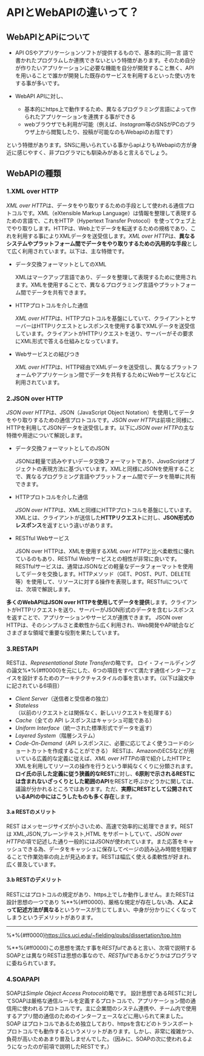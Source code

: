 # APIとWebAPIの違いって？
## WebAPIとAPiについて
- API OSやアプリケーションソフトが提供するもので、基本的に同一言 語で書かれたプログラムしか連携できないという特徴があります。そのため自分が作りたいアプリケーションに必要な機能を自分が開発すること無く、APIを用いることで誰かが開発した既存のサービスを利用するといった使い方をする事が多いです。

- WebAPI APIに対し、
  - 基本的にhttps上で動作するため、異なるプログラミング言語によって作られたアプリケーションを連携する事ができる
  - webブラウザでも利用が可能（例えば、*Instagram*等のSNSがPCのブラウザ上から閲覧したり、投稿が可能なのもWebapiのお陰です）
  
という特徴があります。SNSに用いられている事からapiよりもWebapiの方が身近に感じやすく、非プログラマにも馴染みがあると言えるでしょう。
## WebAPIの種類
### 1.XML over HTTP
*XML over HTTP*は、データをやり取りするための手段として使われる通信プロトコルです。XML（eXtensible Markup Language）は情報を整理して表現するための言語で、これをHTTP（Hypertext Transfer Protocol）を使ってウェブ上でやり取りします。HTTPは、Web上でデータを転送するための規格であり、これを利用する事によりXMLデータを送受信します。*XML over HTTP*は、**異なるシステムやプラットフォーム間でデータをやり取りするための汎用的な手段**として広く利用されています。以下は、主な特徴です。

- データ交換フォーマットとしてのXML

     XMLはマークアップ言語であり、データを整理して表現するために使用されます。XMLを使用することで、異なるプログラミング言語やプラットフォーム間でデータを共有できます。

- HTTPプロトコルを介した通信

    *XML over HTTP*は、HTTPプロトコルを基盤にしていて、クライアントとサーバーはHTTPリクエストとレスポンスを使用する事でXMLデータを送受信しています。クライアントがHTTPリクエストを送り、サーバーがその要求にXML形式で答える仕組みとなっています。
- Webサービスとの結びつき

    *XML over HTTP*は、HTTP経由でXMLデータを送受信し、異なるプラットフォームやアプリケーション間でデータを共有するためにWebサービスなどに利用されています。
### 2.JSON over HTTP
*JSON over HTTP*は、JSON（JavaScript Object Notation）を使用してデータをやり取りするための通信プロトコルです。*JSON over HTTP*は前項と同様に、HTTPを利用してJSONデータを送受信します。以下に*JSON over HTTP*の主な特徴や用途について解説します。

- データ交換フォーマットとしてのJSON

    JSONは軽量で読みやすいデータ交換フォーマットであり、*JavaScript*オブジェクトの表現方法に基づいています。XMLと同様にJSONを使用することで、異なるプログラミング言語やプラットフォーム間でデータを簡単に共有できます。
- HTTPプロトコルを介した通信

    *JSON over HTTP*は、XMLと同様にHTTPプロトコルを基盤にしています。XMLとは、クライアントが送信した**HTTPリクエスト**に対し、**JSON形式のレスポンス**を返すという違いがあります。
- RESTful Webサービス

    JSON over HTTPは、XMLを使用する*XML over HTTP*と比べ柔軟性に優れているのもあり、RESTful Webサービスとの相性が非常に良いです。RESTfulサービスは、通常はJSONなどの軽量なデータフォーマットを使用してデータを交換します。HTTPメソッド（GET、POST、PUT、DELETE等）を使用して、リソースに対する操作を表現します。RESTfulについては、次項で解説します。

**多くのWebAPIはJSON over HTTPを使用してデータを提供**します。クライアントがHTTPリクエストを送り、サーバーがJSON形式のデータを含むレスポンスを返すことで、アプリケーションやサービスが連携できます。
JSON over HTTPは、そのシンプルさと柔軟性から広く利用され、Web開発やAPI統合などさまざまな領域で重要な役割を果たしています。
### 3.RESTAPI
RESTは、*Representational State Transfer*の略です。
ロイ・フィールディングの論文%*%{#ff0000}を元にした、6つの項目をすべて満たす通信インターフェイスを設計するためのアーキテクチャスタイルの事を言います。（以下は論文中に記されている6項目）
- *Client Server*（送信者と受信者の独立）
- *Stateless*（以前のリクエストとは関係なく、新しいリクエストを処理する）
- *Cache*（全ての API レスポンスはキャッシュ可能である）
- *Uniform Interface*（統一された標準形式でデータを返す）
- *Layered System*（階層システム）
- *Code-On-Demand*（API レスポンスに、必要に応じてよく使うコードのショートカットを作成することができる）
RESTは、AmazonのECSなどが用いている広義的な定義に従えば、*XML over HTTP*の項で紹介したHTTPとXMLを利用してリソースの操作を行うという単純なくくりに分類されます。**ロイ氏の示した定義に従う狭義的なREST**に対し、**6原則で示されるRESTには含まれないざっくりとした範囲のAPI**をRESTと呼ぶかどうかに関しては、議論が分かれるところではあります。ただ、**実際にRESTとして公開されているAPIの中にはこうしたものも多く存在**します。
#### 3.a RESTのメリット
REST はメッセージサイズが小さいため、高速で効率的に処理できます。RESTは XML,JSON,プレーンテキスト,HTML をサポートしていて、*JSON over HTTP*の項で記述した通り一般的にはJSONが使われています。また応答をキャッシュできる為、データをキャッシュに保存してページの読み込み時間を短縮することで作業効率の向上が見込めます。RESTは幅広く使える柔軟性が好まれ、広く普及しています。
#### 3.b RESTのデメリット
RESTにはプロトコルの規定があり、https上でしか動作しません。またRESTは設計思想の一つであり %**%{#ff0000}、厳格な規定が存在しない為、**人によって記述方法が異なる**というケースが生じてしまい、中身が分かりにくくなってしまうというデメリットがあります。

---
%*%{#ff0000}https://ics.uci.edu/~fielding/pubs/dissertation/top.htm

%**%{#ff0000}この思想を満たす事を*RESTful*であると言い、次項で説明するSOAPとは異なりRESTは思想の事なので、*RESTful*であるかどうかはプログラマに委ねられています。
### 4.SOAPAPI
SOAPは*Simple Object Access Protocol*の略です。
設計思想であるRESTに対してSOAPは厳格な通信ルールを定義するプロトコルで、アプリケーション間の通信用に使われるプロトコルです。主に企業間のシステム連携や、チーム内で使用するアプリ間の通信のためのインターフェースなどに用いられて来ました。SOAP はプロトコルであるため独立しており、httpsを含むどのトランスポートプロトコルでも動作するというメリットがあります。しかし、非常に複雑かつ、負荷が高いためあまり普及しませんでした。（因みに、SOAPの次に使われるようになったのが前項で説明したRESTです。）




